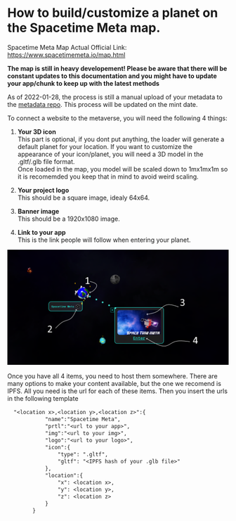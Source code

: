 # How to build/customize a planet on the Spacetime Meta map.

Spacetime Meta Map Actual Official Link: https://www.spacetimemeta.io/map.html

**The map is still in heavy developement! Please be aware that there will be constant updates to this documentation and you might have to update your app/chunk to keep up with the latest methods**

As of 2022-01-28, the process is still a manual upload of your metadata to the [metadata repo](https://github.com/Spacetime-Meta/spacetime-metadata/blob/main/test_data). This process will be updated on the mint date.

To connect a website to the metaverse, you will need the following 4 things:
1. **Your 3D icon**  
This part is optional, if you dont put anything, the loader will generate a default planet for your location.
If you want to customize the appearance of your icon/planet, you will need a 3D model in the .gltf/.glb file format.  
Once loaded in the map, you model will be scaled down to 1mx1mx1m so it is recomemded you keep that in mind to avoid weird scaling.  

2. **Your project logo**  
This should be a square image, idealy 64x64.

3. **Banner image**  
This should be a 1920x1080 image.

4. **Link to your app**  
This is the link people will follow when entering your planet.

![interface map](https://raw.githubusercontent.com/Spacetime-Meta/documentation/main/src/map_interface_components.png)

Once you have all 4 items, you need to host them somewhere. There are many options to make your content available, but the one we recomend is IPFS. All you need is the url for each of these items. Then you insert the urls in the following template 

```
  "<location x>,<location y>,<location z>":{
            "name":"Spacetime Meta",
            "prtl":"<url to your app>",
            "img":"<url to your img>",
            "logo":"<url to your logo>",
            "icon":{
                "type": ".gltf",
                "gltf": "<IPFS hash of your .glb file>"
            },
            "location":{
                "x": <location x>,
                "y": <location y>,
                "z": <location z>
            }
        }
```
